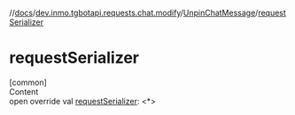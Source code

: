 //[docs](../../../index.md)/[dev.inmo.tgbotapi.requests.chat.modify](../index.md)/[UnpinChatMessage](index.md)/[requestSerializer](request-serializer.md)



# requestSerializer  
[common]  
Content  
open override val [requestSerializer](request-serializer.md): <*>  



